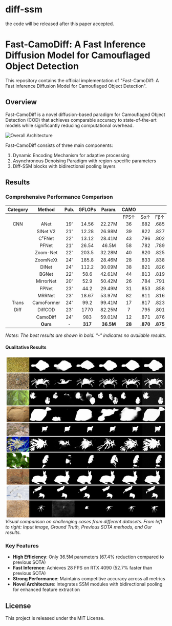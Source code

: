 # diff-ssm
the code will be released after this paper accepted.
# Fast-CamoDiff: A Fast Inference Diffusion Model for Camouflaged Object Detection

This repository contains the official implementation of "Fast-CamoDiff: A Fast Inference Diffusion Model for Camouflaged Object Detection".

## Overview

Fast-CamoDiff is a novel diffusion-based paradigm for Camouflaged Object Detection (COD) that achieves comparable accuracy to state-of-the-art models while significantly reducing computational overhead. 

![Overall Architecture](assets/framework.png)

Fast-CamoDiff consists of three main components:
1. Dynamic Encoding Mechanism for adaptive processing
2. Asynchronous Denoising Paradigm with region-specific parameters
3. Diff-SSM blocks with bidirectional pooling layers

## Results

### Comprehensive Performance Comparison
| Category | Method | Pub. | GFLOPs | Param. | CAMO |||||  COD10K |||||  NC4K |||||
|:--:|:--:|:--:|:--:|:--:|:--:|:--:|:--:|:--:|:--:|:--:|:--:|:--:|:--:|:--:|:--:|:--:|:--:|:--:|:--:|
| | | | | | FPS↑ | Sα↑ | Fβ↑ | Eφ↑ | MAE↓ | FPS↑ | Sα↑ | Fβ↑ | Eφ↑ | MAE↓ | FPS↑ | Sα↑ | Fβ↑ | Eφ↑ | MAE↓ |
| CNN | ANet | 19' | 14.56 | 22.27M | 36 | .682 | .685 | .792 | .126 | - | - | - | - | - | - | - | - | - | - |
| | SINet V2 | 21' | 12.28 | 26.98M | 39 | .822 | .827 | .864 | .070 | 38 | .815 | .819 | .859 | .037 | 37 | .847 | .852 | .885 | .048 |
| | C²FNet | 22' | 13.12 | 28.41M | 43 | .796 | .802 | .856 | .080 | 41 | .813 | .817 | .862 | .036 | 40 | .838 | .843 | .878 | .049 |
| | PFNet | 21' | 26.54 | 46.5M | 58 | .782 | .789 | .840 | .085 | 57 | .800 | .805 | .852 | .040 | 55 | .829 | .834 | .873 | .053 |
| | Zoom-Net | 22' | 203.5 | 32.28M | 40 | .820 | .825 | .868 | .066 | 39 | .838 | .842 | .879 | .029 | 37 | .853 | .858 | .889 | .043 |
| | ZoomNeXt | 24' | 185.8 | 28.46M | 28 | .833 | .838 | .875 | .040 | 27 | .885 | .889 | .912 | .017 | 26 | .903 | .908 | .925 | .028 |
| | DINet | 24' | 112.2 | 30.09M | 38 | .821 | .826 | .869 | .068 | 37 | .832 | .837 | .876 | .031 | 36 | .856 | .861 | .893 | .043 |
| | BGNet | 22' | 58.6 | 42.61M | 44 | .813 | .819 | .862 | .073 | 43 | .831 | .836 | .874 | .033 | 41 | .851 | .856 | .888 | .044 |
| | MirrorNet | 20' | 52.9 | 50.42M | 26 | .784 | .791 | .843 | .077 | - | - | - | - | - | - | - | - | - | - |
| | FPNet | 23' | 44.2 | 29.49M | 31 | .853 | .858 | .882 | .056 | 30 | .850 | .855 | .885 | .028 | - | - | - | - | - |
| | MRRNet | 23' | 18.67 | 53.97M | 82 | .811 | .816 | .860 | .076 | 81 | .822 | .827 | .868 | .036 | 79 | .848 | .853 | .886 | .049 |
| Trans | CamoFormer | 24' | 99.2 | 99.41M | 17 | .817 | .823 | .866 | .067 | 16 | .838 | .843 | .879 | .029 | 15 | .855 | .860 | .891 | .042 |
| Diff | DiffCOD | 23' | 1770 | 82.25M | 7 | .795 | .801 | .854 | .082 | 7 | .812 | .817 | .862 | .036 | 6 | .893 | .898 | .918 | .030 |
| | CamoDiff | 24' | 983 | 59.01M | 12 | .871 | .876 | .892 | .042 | 12 | .883 | .888 | .908 | .019 | 11 | .895 | .900 | .920 | .028 |
| | **Ours** | - | **317** | **36.5M** | **28** | **.870** | **.875** | **.891** | **.035** | **27** | **.889** | **.894** | **.912** | **.014** | **28** | **.908** | **.913** | **.929** | **.025** |

*Notes: The best results are shown in bold. "-" indicates no available results.*
#### Qualitative Results

![Visual Comparison](assets/visual_comparison.png)
*Visual comparison on challenging cases from different datasets. From left to right: Input image, Ground Truth, Previous SOTA methods, and Our results.*
### Key Features

- **High Efficiency**: Only 36.5M parameters (67.4% reduction compared to previous SOTA)
- **Fast Inference**: Achieves 28 FPS on RTX 4090 (52.7% faster than previous SOTA)
- **Strong Performance**: Maintains competitive accuracy across all metrics
- **Novel Architecture**: Integrates SSM modules with bidirectional pooling for enhanced feature extraction





## License

This project is released under the MIT License.
